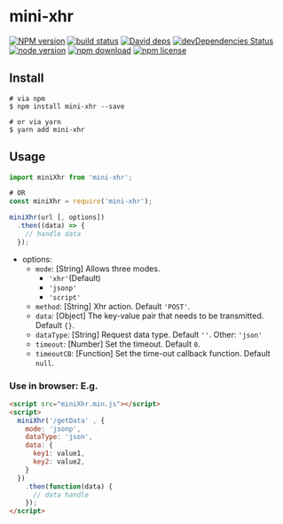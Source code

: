 # mini-xhr

[![NPM version][npm-image]][npm-url]
[![build status][travis-image]][travis-url]
[![David deps][david-image]][david-url]
[![devDependencies Status][david-dev-image]][david-dev-url]
[![node version][node-image]][node-url]
[![npm download][download-image]][download-url]
[![npm license][license-image]][download-url]

[npm-image]: https://img.shields.io/npm/v/mini-xhr.svg?style=flat-square
[npm-url]: https://npmjs.org/package/mini-xhr
[travis-image]: https://img.shields.io/travis/cycdpo/mini-xhr.svg?style=flat-square
[travis-url]: https://travis-ci.org/cycdpo/mini-xhr
[david-image]: https://img.shields.io/david/cycdpo/mini-xhr.svg?style=flat-square
[david-url]: https://david-dm.org/cycdpo/mini-xhr
[david-dev-image]: https://david-dm.org/cycdpo/mini-xhr/dev-status.svg?style=flat-square
[david-dev-url]: https://david-dm.org/cycdpo/mini-xhr?type=dev
[node-image]: https://img.shields.io/badge/node.js-%3E=_6.0-green.svg?style=flat-square
[node-url]: http://nodejs.org/download/
[download-image]: https://img.shields.io/npm/dm/mini-xhr.svg?style=flat-square
[download-url]: https://npmjs.org/package/mini-xhr
[license-image]: https://img.shields.io/npm/l/mini-xhr.svg?style=flat-square

## Install
```shell
# via npm
$ npm install mini-xhr --save

# or via yarn
$ yarn add mini-xhr
```

## Usage
```javascript
import miniXhr from 'mini-xhr';

# OR
const miniXhr = require('mini-xhr');

miniXhr(url [, options])
  .then((data) => {
    // handle data
  });
```

* options:
  * `mode`: [String] Allows three modes.
    * `'xhr'`(Default)
    * `'jsonp'`
    * `'script'`
  * `method`: [String] Xhr action. Default `'POST'`.
  * `data`: [Object] The key-value pair that needs to be transmitted. Default `{}`.
  * `dataType`: [String] Request data type. Default `''`. Other: `'json'`
  * `timeout`: [Number] Set the timeout. Default `0`.
  * `timeoutCB`: [Function] Set the time-out callback function. Default `null`.

### Use in browser: E.g.
```html
<script src="miniXhr.min.js"></script>
<script>
  miniXhr('/getData' , {
    mode: 'jsonp',
    dataType: 'json',
    data: {
      key1: value1,
      key2: value2,
    }
  })
    .then(function(data) {
      // data handle
    });
</script>
```

